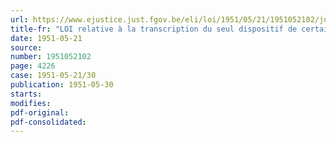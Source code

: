```yaml
---
url: https://www.ejustice.just.fgov.be/eli/loi/1951/05/21/1951052102/justel
title-fr: "LOI relative à la transcription du seul dispositif de certains jugements"
date: 1951-05-21
source:
number: 1951052102
page: 4226
case: 1951-05-21/30
publication: 1951-05-30
starts:
modifies:
pdf-original:
pdf-consolidated:
---
```


